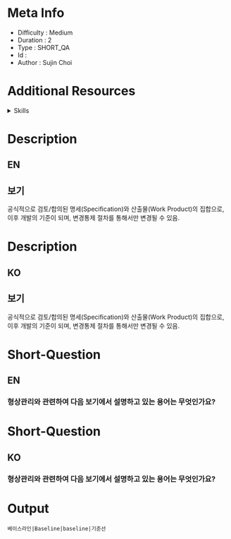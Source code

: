 # Meta Info
- Difficulty : Medium
- Duration : 2
- Type : SHORT_QA
- Id : 
- Author : Sujin Choi

# Additional Resources

<details>
<summary>Skills</summary>

| 스킬 아이디 | 스킬 이름      |
|------------|---------------|
| -          | 형상관리  |
</details>

# Description 
## EN
## 보기
공식적으로 검토/합의된 명세(Specification)와 산출물(Work Product)의 집합으로, 이후 개발의 기준이 되며, 변경통제 절차를 통해서만 변경될 수 있음.

# Description 
## KO
## 보기
공식적으로 검토/합의된 명세(Specification)와 산출물(Work Product)의 집합으로, 이후 개발의 기준이 되며, 변경통제 절차를 통해서만 변경될 수 있음.

# Short-Question
## EN
### 형상관리와 관련하여 다음 보기에서 설명하고 있는 용어는 무엇인가요?

# Short-Question
## KO
### 형상관리와 관련하여 다음 보기에서 설명하고 있는 용어는 무엇인가요?

# Output
```
베이스라인|Baseline|baseline|기준선
```